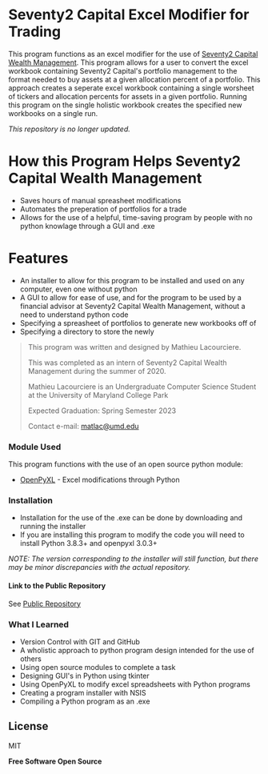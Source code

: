 # Seventy2 Capital Excel Modifier for Trading
This program functions as an excel modifier for the use of [Seventy2 Capital Wealth Management](https://www.seventy2capital.com/). This program allows for a user to convert the excel workbook containing Seventy2 Capital's portfolio management to the format needed to buy assets at a given allocation percent of a portfolio. This approach creates a seperate excel workbook containing a single worsheet of tickers and allocation percents for assets in a given portfolio. Running this program on the single holistic workbook creates the specified new workbooks on a single run.


*This repository is no longer updated.*

# How this Program Helps Seventy2 Capital Wealth Management
  - Saves hours of manual spreasheet modifications 
  - Automates the preperation of portfolios for a trade 
  - Allows for the use of a helpful, time-saving program by people with no python knowlage through a GUI and .exe

# Features
  - An installer to allow for this program to be installed and used on any computer, even one without python
  - A GUI to allow for ease of use, and for the program to be used by a financial advisor at Seventy2 Capital Wealth Management, without a need to understand python code
  - Specifying a spreasheet of portfolios to generate new workbooks off of
  - Specifying a directory to store the newly 
  
> This program was written and designed by Mathieu Lacourciere.
>
> This was completed as an intern of Seventy2 Capital Wealth Management during the summer of 2020.
>
> Mathieu Lacourciere is an Undergraduate Computer Science Student at the University of Maryland College Park
>
> Expected Graduation: Spring Semester 2023
>
> Contact e-mail: matlac@umd.edu

### Module Used
This program functions with the use of an open source python module:

* [OpenPyXL] - Excel modifications through Python

### Installation

- Installation for the use of the .exe can be done by downloading and running the installer
- If you are installing this program to modify the code you will need to install Python 3.8.3+ and openpyxl 3.0.3+ 

*NOTE: The version corresponding to the installer will still function, but there may be minor discrepancies with the actual repository.*

#### Link to the Public Repository

See [Public Repository](https://github.com/mglac/S2C-excel-modifier-for-trading)


### What I Learned

 - Version Control with GIT and GitHub
 - A wholistic approach to python program design intended for the use of others
 - Using open source modules to complete a task
 - Designing GUI's in Python using tkinter 
 - Using OpenPyXL to modify excel spreadsheets with Python programs
 - Creating a program installer with NSIS
 - Compiling a Python program as an .exe

License
----

MIT


**Free Software 
Open Source**

[OpenPyXL]: <https://openpyxl.readthedocs.io/en/stable/>
   
